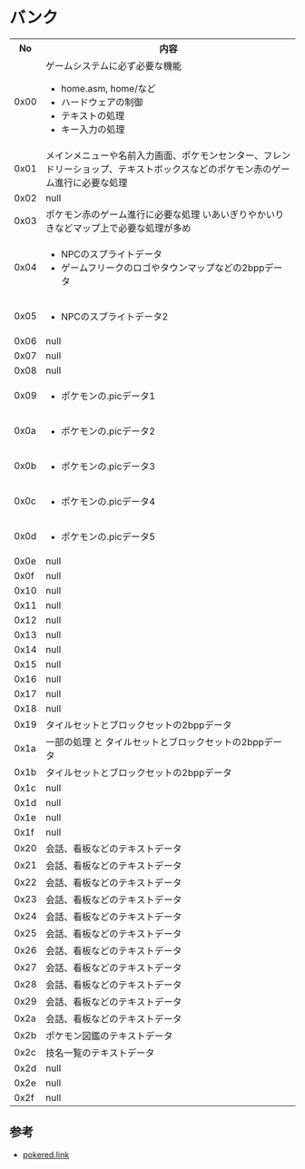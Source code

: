 # バンク

<table>
  
  <tr>
    <th>No</th>
    <th>内容</th>
  </tr>

  <tr>
    <td>0x00</td>
    <td>ゲームシステムに必ず必要な機能<br/>
        <ul>
            <li>home.asm, home/など</li>
            <li>ハードウェアの制御</li>
            <li>テキストの処理</li>
            <li>キー入力の処理</li>
        </ul>
    </td>
  </tr>

  <tr>
    <td>0x01</td>
    <td>メインメニューや名前入力画面、ポケモンセンター、フレンドリーショップ、テキストボックスなどのポケモン赤のゲーム進行に必要な処理</td>
  </tr>

  <tr>
    <td>0x02</td>
    <td>null</td>
  </tr>

  <tr>
    <td>0x03</td>
    <td>ポケモン赤のゲーム進行に必要な処理 いあいぎりやかいりきなどマップ上で必要な処理が多め</td>
  </tr>

  <tr>
    <td>0x04</td>
    <td>
        <ul>
            <li>NPCのスプライトデータ</li>
            <li>ゲームフリークのロゴやタウンマップなどの2bppデータ</li>
        </ul>
    </td>
  </tr>

  <tr>
    <td>0x05</td>
    <td>
        <ul>
            <li>NPCのスプライトデータ2</li>
        </ul>
    </td>
  </tr>

  <tr>
    <td>0x06</td>
    <td>null</td>
  </tr>

  <tr>
    <td>0x07</td>
    <td>null</td>
  </tr>

  <tr>
    <td>0x08</td>
    <td>null</td>
  </tr>

  <tr>
    <td>0x09</td>
    <td>
        <ul>
            <li>ポケモンの.picデータ1</li>
        </ul>
    </td>
  </tr>

  <tr>
    <td>0x0a</td>
    <td>
        <ul>
            <li>ポケモンの.picデータ2</li>
        </ul>
    </td>
  </tr>

  <tr>
    <td>0x0b</td>
    <td>
        <ul>
            <li>ポケモンの.picデータ3</li>
        </ul>
    </td>
  </tr>

  <tr>
    <td>0x0c</td>
    <td>
        <ul>
            <li>ポケモンの.picデータ4</li>
        </ul>
    </td>
  </tr>

  <tr>
    <td>0x0d</td>
    <td>
        <ul>
            <li>ポケモンの.picデータ5</li>
        </ul>
    </td>
  </tr>

  <tr>
    <td>0x0e</td>
    <td>null</td>
  </tr>

  <tr>
    <td>0x0f</td>
    <td>null</td>
  </tr>

  <tr>
    <td>0x10</td>
    <td>null</td>
  </tr>

  <tr>
    <td>0x11</td>
    <td>null</td>
  </tr>

  <tr>
    <td>0x12</td>
    <td>null</td>
  </tr>

  <tr>
    <td>0x13</td>
    <td>null</td>
  </tr>

  <tr>
    <td>0x14</td>
    <td>null</td>
  </tr>

  <tr>
    <td>0x15</td>
    <td>null</td>
  </tr>

  <tr>
    <td>0x16</td>
    <td>null</td>
  </tr>

  <tr>
    <td>0x17</td>
    <td>null</td>
  </tr>

  <tr>
    <td>0x18</td>
    <td>null</td>
  </tr>

  <tr>
    <td>0x19</td>
    <td>タイルセットとブロックセットの2bppデータ</td>
  </tr>

  <tr>
    <td>0x1a</td>
    <td>一部の処理 と タイルセットとブロックセットの2bppデータ</td>
  </tr>

  <tr>
    <td>0x1b</td>
    <td>タイルセットとブロックセットの2bppデータ</td>
  </tr>

  <tr>
    <td>0x1c</td>
    <td>null</td>
  </tr>

  <tr>
    <td>0x1d</td>
    <td>null</td>
  </tr>

  <tr>
    <td>0x1e</td>
    <td>null</td>
  </tr>

  <tr>
    <td>0x1f</td>
    <td>null</td>
  </tr>

  <tr>
    <td>0x20</td>
    <td>会話、看板などのテキストデータ</td>
  </tr>

  <tr>
    <td>0x21</td>
    <td>会話、看板などのテキストデータ</td>
  </tr>

  <tr>
    <td>0x22</td>
    <td>会話、看板などのテキストデータ</td>
  </tr>

  <tr>
    <td>0x23</td>
    <td>会話、看板などのテキストデータ</td>
  </tr>

  <tr>
    <td>0x24</td>
    <td>会話、看板などのテキストデータ</td>
  </tr>

  <tr>
    <td>0x25</td>
    <td>会話、看板などのテキストデータ</td>
  </tr>

  <tr>
    <td>0x26</td>
    <td>会話、看板などのテキストデータ</td>
  </tr>

  <tr>
    <td>0x27</td>
    <td>会話、看板などのテキストデータ</td>
  </tr>

  <tr>
    <td>0x28</td>
    <td>会話、看板などのテキストデータ</td>
  </tr>

  <tr>
    <td>0x29</td>
    <td>会話、看板などのテキストデータ</td>
  </tr>

  <tr>
    <td>0x2a</td>
    <td>会話、看板などのテキストデータ</td>
  </tr>

  <tr>
    <td>0x2b</td>
    <td>ポケモン図鑑のテキストデータ</td>
  </tr>

  <tr>
    <td>0x2c</td>
    <td>技名一覧のテキストデータ</td>
  </tr>

  <tr>
    <td>0x2d</td>
    <td>null</td>
  </tr>

  <tr>
    <td>0x2e</td>
    <td>null</td>
  </tr>

  <tr>
    <td>0x2f</td>
    <td>null</td>
  </tr>

</table>

## 参考

- [pokered.link](../pokered.link)  

